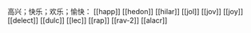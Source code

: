 
高兴；快乐；欢乐；愉快：
[[happ]]
[[hedon]]
[[hilar]]
[[jol]]
[[jov]]
[[joy]]
[[delect]]
[[dulc]]
[[lec]]
[[rap]]
[[rav-2]]
[[alacr]]
